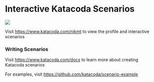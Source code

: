 # Interactive Katacoda Scenarios

[![](http://shields.katacoda.com/katacoda/nikmt/count.svg)](https://www.katacoda.com/nikmt "Get your profile on Katacoda.com")

Visit https://www.katacoda.com/nikmt to view the profile and interactive scenarios

### Writing Scenarios
Visit https://www.katacoda.com/docs to learn more about creating Katacoda scenarios

For examples, visit https://github.com/katacoda/scenario-example
